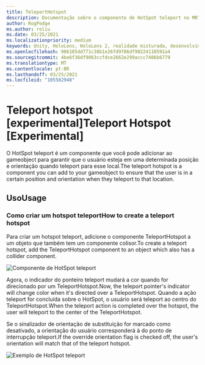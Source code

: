 ```yaml
---
title: TeleportHotspot
description: Documentação sobre o componente de HotSpot teleport no MRTK
author: RogPodge
ms.author: roliu
ms.date: 03/25/2021
ms.localizationpriority: medium
keywords: Unity, HoloLens, HoloLens 2, realidade misturada, desenvolvimento, MRTK, teleport System, teleport HotSpot
ms.openlocfilehash: 986105dd771c38b1e26fd9f86df90224110591a4
ms.sourcegitcommit: 4be6f36df9063ccfdce2662e299accc7406b6779
ms.translationtype: MT
ms.contentlocale: pt-BR
ms.lasthandoff: 03/25/2021
ms.locfileid: "105582948"
---
```

# <a name="teleport-hotspot-experimental"></a><span data-ttu-id="13abb-104">Teleport hotspot [experimental]</span><span class="sxs-lookup"><span data-stu-id="13abb-104">Teleport Hotspot [Experimental]</span></span>

<span data-ttu-id="13abb-105">O HotSpot teleport é um componente que você pode adicionar ao gameobject para garantir que o usuário esteja em uma determinada posição e orientação quando teleport para esse local.</span><span class="sxs-lookup"><span data-stu-id="13abb-105">The teleport hotspot is a component you can add to your gameobject to ensure that the user is in a certain position and orientation when they teleport to that location.</span></span>

## <a name="usage"></a><span data-ttu-id="13abb-106">Uso</span><span class="sxs-lookup"><span data-stu-id="13abb-106">Usage</span></span>

### <a name="how-to-create-a-teleport-hotspot"></a><span data-ttu-id="13abb-107">Como criar um hotspot teleport</span><span class="sxs-lookup"><span data-stu-id="13abb-107">How to create a teleport hotspot</span></span>

<span data-ttu-id="13abb-108">Para criar um hotspot teleport, adicione o componente TeleportHotspot a um objeto que também tem um componente colisor.</span><span class="sxs-lookup"><span data-stu-id="13abb-108">To create a teleport hotspot, add the TeleportHotspot component to an object which also has a collider component.</span></span> 

![Componente de HotSpot teleport](../images/teleport/TeleportHotspotComponent.png)

<span data-ttu-id="13abb-110">Agora, o indicador do ponteiro teleport mudará a cor quando for direcionado por um TeleportHotspot.</span><span class="sxs-lookup"><span data-stu-id="13abb-110">Now, the teleport pointer's indicator will change color when it's directed over a TeleportHotspot.</span></span> <span data-ttu-id="13abb-111">Quando a ação teleport for concluída sobre o HotSpot, o usuário será teleport ao centro do TeleportHotspot.</span><span class="sxs-lookup"><span data-stu-id="13abb-111">When the teleport action is completed over the hotspot, the user will teleport to the center of the TeleportHotspot.</span></span>

<span data-ttu-id="13abb-112">Se o sinalizador de orientação de substituição for marcado como desativado, a orientação do usuário corresponderá à do ponto de interrupção teleport.</span><span class="sxs-lookup"><span data-stu-id="13abb-112">If the override orientation flag is checked off, the user's orientation will match that of the teleport hotspot.</span></span>

![Exemplo de HotSpot teleport](../images/teleport/TeleportHotspotExample.gif)
